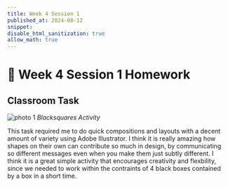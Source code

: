 ```yaml
---
title: Week 4 Session 1
published_at: 2024-08-12
snippet: 
disable_html_sanitization: true
allow_math: true
---
```


# :page_with_curl: Week 4 Session 1 Homework 

## Classroom Task

![photo 1](photos/16.png)
*Blacksquares Activity*

This task required me to do quick compositions and layouts with a decent amount of variety using Adobe Illustrator. I think it is really amazing how shapes on their own can contribute so much in design, by communicating so different messages even when you make them just subtly different. I think it is a great simple activity that encourages creativity and flexbility, since we needed to work within the contraints of 4 black boxes contained by a box in a short time.